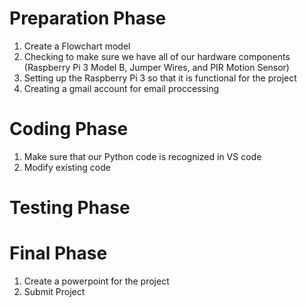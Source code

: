 
# Preparation Phase
1. Create a Flowchart model
2. Checking to make sure we have all of our hardware components (Raspberry Pi 3 Model B, Jumper Wires, and PIR Motion Sensor)
3. Setting up the Raspberry Pi 3 so that it is functional for the project
4. Creating a gmail account for email proccessing

# Coding Phase   
1. Make sure that our Python code is recognized in VS code
2. Modify existing code 


# Testing Phase

# Final Phase
1. Create a powerpoint for the project
2. Submit Project


